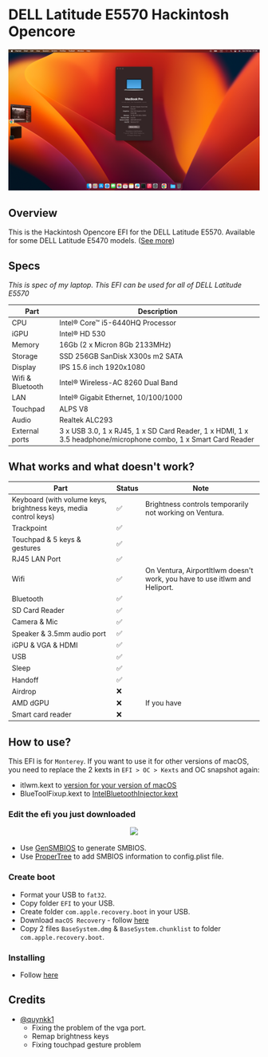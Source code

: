 # DELL Latitude E5570 Hackintosh Opencore

<p align="center">
  <img src="./screens/screenshot.png" style="margin: auto;"/>
</p>

## Overview

This is the Hackintosh Opencore EFI for the DELL Latitude E5570. Available for some DELL Latitude E5470 models. ([See more](https://github.com/misa198/dell-latitude-e5570-hackintosh/issues/9))

## Specs

<p><i>This is spec of my laptop. This EFI can be used for all of DELL Latitude E5570</i></p>

| Part             | Description                                                                                                    |
| ---------------- | -------------------------------------------------------------------------------------------------------------- |
| CPU              | Intel® Core™ i5-6440HQ Processor                                                                               |
| iGPU             | Intel® HD 530                                                                                                  |
| Memory           | 16Gb (2 x Micron 8Gb 2133MHz)                                                                                  |
| Storage          | SSD 256GB SanDisk X300s m2 SATA                                                                                |
| Display          | IPS 15.6 inch 1920x1080                                                                                        |
| Wifi & Bluetooth | Intel® Wireless-AC 8260 Dual Band                                                                              |
| LAN              | Intel® Gigabit Ethernet, 10/100/1000                                                                           |
| Touchpad         | ALPS V8                                                                                                        |
| Audio            | Realtek ALC293                                                                                                 |
| External ports   | 3 x USB 3.0, 1 x RJ45, 1 x SD Card Reader, 1 x HDMI, 1 x 3.5 headphone/microphone combo, 1 x Smart Card Reader |

<h2>What works and what doesn't work?</h2>

| Part                                                             | Status | Note                                                                       |
| ---------------------------------------------------------------- | ------ | -------------------------------------------------------------------------- |
| Keyboard (with volume keys, brightness keys, media control keys) | ✅     | Brightness controls temporarily not working on Ventura.                    |
| Trackpoint                                                       | ✅     |                                                                            |
| Touchpad & 5 keys & gestures                                     | ✅     |                                                                            |
| RJ45 LAN Port                                                    | ✅     |                                                                            |
| Wifi                                                             | ✅     | On Ventura, AirportItlwm doesn't work, you have to use itlwm and Heliport. |
| Bluetooth                                                        | ✅     |                                                                            |
| SD Card Reader                                                   | ✅     |                                                                            |
| Camera & Mic                                                     | ✅     |                                                                            |
| Speaker & 3.5mm audio port                                       | ✅     |                                                                            |
| iGPU & VGA & HDMI                                                | ✅     |                                                                            |
| USB                                                              | ✅     |                                                                            |
| Sleep                                                            | ✅     |                                                                            |
| Handoff                                                          | ✅     |                                                                            |
| Airdrop                                                          | ❌     |                                                                            |
| AMD dGPU                                                         | ❌     | If you have                                                                |
| Smart card reader                                                | ❌     |                                                                            |

## How to use?

This EFI is for `Monterey`. If you want to use it for other versions of macOS, you need to replace the 2 kexts in `EFI > OC > Kexts` and OC snapshot again:

- itlwm.kext to [version for your version of macOS](https://github.com/OpenIntelWireless/itlwm/releases)
- BlueToolFixup.kext to [IntelBluetoothInjector.kext](https://github.com/OpenIntelWireless/IntelBluetoothFirmware/releases)

### Edit the efi you just downloaded

<p align="center">
  <img src="./screens/screenshot-smbios.png" style="margin: auto;"/>
</p>

- Use [GenSMBIOS](https://github.com/corpnewt/GenSMBIOS) to generate SMBIOS.
- Use [ProperTree](https://github.com/corpnewt/ProperTree) to add SMBIOS information to config.plist file.

### Create boot

- Format your USB to `fat32`.
- Copy folder `EFI` to your USB.
- Create folder `com.apple.recovery.boot` in your USB.
- Download `macOS Recovery` - follow [here](https://dortania.github.io/OpenCore-Install-Guide/installer-guide/)
- Copy 2 files `BaseSystem.dmg` & `BaseSystem.chunklist` to folder `com.apple.recovery.boot`.

### Installing

- Follow [here](https://dortania.github.io/OpenCore-Install-Guide/installation/installation-process.html)

## Credits

- [@quynkk1](https://github.com/quynkk1)
  - Fixing the problem of the vga port.
  - Remap brightness keys
  - Fixing touchpad gesture problem
